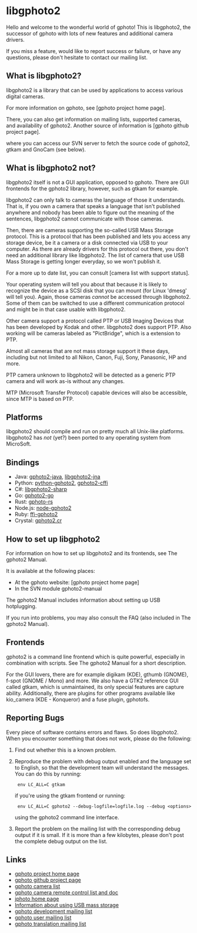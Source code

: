 # libgphoto2

Hello and welcome to the wonderful world of gphoto! This is libgphoto2, the
successor of gphoto with lots of new features and additional camera
drivers.

If you miss a feature, would like to report success or failure, or have any
questions, please don't hesitate to contact our mailing list.


## What is libgphoto2?

libgphoto2 is a library that can be used by applications to access various
digital cameras.  

For more information on gphoto, see [gphoto project home page].

There, you can also get information on mailing lists, supported cameras,
and availability of gphoto2. Another source of information is [gphoto github project page].

where you can access our SVN server to fetch the source code of
gphoto2, gtkam and GnoCam (see below).


## What is libgphoto2 not?

libgphoto2 itself is not a GUI application, opposed to gphoto. There are
GUI frontends for the gphoto2 library, however, such as gtkam for
example.

libgphoto2 can only talk to cameras the language of those it understands.
That is, if you own a camera that speaks a language that isn't published
anywhere and nobody has been able to figure out the meaning of the sentences,
libgphoto2 cannot communicate with those cameras.

Then, there are cameras supporting the so-called USB Mass Storage protocol.
This is a protocol that has been published and lets you access any storage
device, be it a camera or a disk connected via USB to your computer. As there
are already drivers for this protocol out there, you don't need an additional
library like libgphoto2. The list of camera that use USB Mass Storage is getting
longer everyday, so we won't publish it.

For a more up to date list, you can consult [camera list with support status].

Your operating system will tell you about that because it is likely to recognize
the device as a SCSI disk that you can mount (for Linux 'dmesg' will tell you).
Again, those cameras *cannot* be accessed through libgphoto2. Some of them can
be switched to use a different communication protocol and might be in that case
usable with libgphoto2.

Other camera support a protocol called PTP or USB Imaging Devices that has
been developed by Kodak and other. libgphoto2 does support PTP. Also working
will be cameras labeled as "PictBridge", which is a extension to PTP.

Almost all cameras that are not mass storage support it these days, including
but not limited to all Nikon, Canon, Fuji, Sony, Panasonic, HP and more.

PTP camera unknown to libgphoto2 will be detected as a generic PTP camera and
will work as-is without any changes.

MTP (Microsoft Transfer Protocol) capable devices will also be accessible,
since MTP is based on PTP.


## Platforms

libgphoto2 should compile and run on pretty much all Unix-like platforms.
libgphoto2 has _not_ (yet?) been ported to any operating system from MicroSoft.


## Bindings

- Java: [gphoto2-java](https://github.com/mvysny/gphoto2-java), [libgphoto2-jna](https://github.com/angryelectron/libgphoto2-jna)
- Python: [python-gphoto2](https://github.com/jim-easterbrook/python-gphoto2), [gphoto2-cffi](https://github.com/jbaiter/gphoto2-cffi)
- C#: [libgphoto2-sharp](https://github.com/gphoto/libgphoto2-sharp)
- Go: [gphoto2-go](https://github.com/weebney/gphoto2-go)
- Rust: [gphoto-rs](https://github.com/dcuddeback/gphoto-rs)
- Node.js: [node-gphoto2](https://github.com/lwille/node-gphoto2)
- Ruby: [ffi-gphoto2](https://github.com/zaeleus/ffi-gphoto2)
- Crystal: [gphoto2.cr](https://github.com/sija/gphoto2.cr)


## How to set up libgphoto2

For information on how to set up libgphoto2 and its frontends, see
The gphoto2 Manual.

It is available at the following places:

 - At the gphoto website: [gphoto project home page]
 - In the SVN module gphoto2-manual

The gphoto2 Manual includes information about setting up USB
hotplugging.

If you run into problems, you may also consult the FAQ (also included
in The gphoto2 Manual).


## Frontends

gphoto2 is a command line frontend which is quite powerful,
especially in combination with scripts. See The gphoto2 Manual
for a short description.

For the GUI lovers, there are for example digikam (KDE), gthumb (GNOME),
f-spot (GNOME / Mono) and more. We also have a GTK2 reference GUI
called gtkam, which is unmaintained, its only special features are
capture ability.
Additionally, there are plugins for other programs available like
kio_camera (KDE - Konqueror) and a fuse plugin, gphotofs.


## Reporting Bugs

Every piece of software contains errors and flaws. So does
libgphoto2. When you encounter something that does not work, please do
the following:

1. Find out whether this is a known problem.

2. Reproduce the problem with debug output enabled and the language
    set to English, so that the development team will understand the
    messages. You can do this by running:

        env LC_ALL=C gtkam

    if you're using the gtkam frontend or running:

        env LC_ALL=C gphoto2 --debug-logfile=logfile.log --debug <options>

    using the gphoto2 command line interface.

3. Report the problem on the mailing list with the corresponding debug
    output if it is small. If it is more than a few kilobytes, please
    don't post the complete debug output on the list.

## Links

* [gphoto project home page](http://www.gphoto.org/)
* [gphoto github project page](https://github.com/gphoto)
* [gphoto camera list](http://gphoto.org/proj/libgphoto2/support.php)
* [gphoto camera remote control list and doc](http://gphoto.org/doc/remote/)
* [jphoto home page](http://jphoto.sourceforge.net/)
* [Information about using USB mass storage](http://www.linux-usb.org/USB-guide/x498.html)
* [gphoto development mailing list](mailto:gphoto-devel@lists.sourceforge.net)
* [gphoto user mailing list](mailto:gphoto-user@lists.sourceforge.net)
* [gphoto translation mailing list](mailto:gphoto-translation@lists.sourceforge.net)
